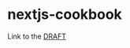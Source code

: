 # nextjs-cookbook

Link to the [DRAFT](https://docs.google.com/document/d/1Pa9WQPMASeI8LAdTSAllQhn_e3j710XH1GbH66_NwOI/edit?usp=sharing)

